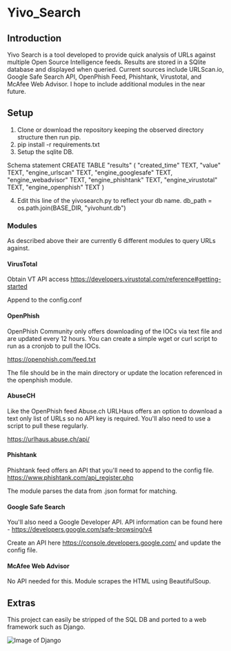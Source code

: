 # Yivo_Search

## Introduction
Yivo Search is a tool developed to provide quick analysis of URLs against multiple Open Source Intelligence feeds. Results are stored in a SQlite database and displayed when queried. Current sources include URLScan.io, Google Safe Search API, OpenPhish Feed, Phishtank, Virustotal, and McAfee Web Advisor. I hope to include additional modules in the near future.

## Setup
1. Clone or download the repository keeping the observed directory structure then run pip.
2. pip install -r requirements.txt
3. Setup the sqlite DB. 

Schema statement
CREATE TABLE "results" (
	"created_time"	TEXT,
	"value"	TEXT,
	"engine_urlscan"	TEXT,
	"engine_googlesafe"	TEXT,
	"engine_webadvisor"	TEXT,
	"engine_phishtank"	TEXT,
	"engine_virustotal"	TEXT,
	"engine_openphish"	TEXT
)

4. Edit this line of the yivosearch.py to reflect your db name. db_path = os.path.join(BASE_DIR, "yivohunt.db")

### Modules
As described above their are currently 6 different modules to query URLs against.

#### VirusTotal
Obtain VT API access
https://developers.virustotal.com/reference#getting-started

Append to the config.conf

#### OpenPhish

OpenPhish Community only offers downloading of the IOCs via text file and are updated every 12 hours. You can create a simple wget or curl script to run as a cronjob to pull the IOCs.

https://openphish.com/feed.txt

The file should be in the main directory or update the location referenced in the openphish module.

#### AbuseCH

Like the OpenPhish feed Abuse.ch URLHaus offers an option to download a text only list of URLs so no API key is required.  You'll also need to use a script to pull these regularly.

https://urlhaus.abuse.ch/api/

#### Phishtank

Phishtank feed offers an API that you'll need to append to the config file.
https://www.phishtank.com/api_register.php

The module parses the data from .json format for matching.

#### Google Safe Search

You'll also need a Google Developer API. API information can be found here - https://developers.google.com/safe-browsing/v4

Create an API here https://console.developers.google.com/ and update the config file.

#### McAfee Web Advisor

No API needed for this. Module scrapes the HTML using BeautifulSoup. 

## Extras
This project can easily be stripped of the SQL DB and ported to a web framework such as Django. 

![Image of Django]()


